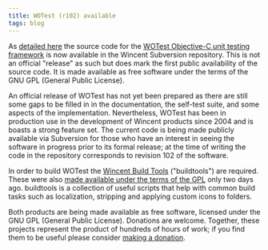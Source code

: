```yaml
---
title: WOTest (r102) available
tags: blog
---
```


As [detailed here](http://lists.wincent.com/pipermail/wincent-announce/2006-September/000017.html) the source code for the [WOTest Objective-C unit testing framework](http://test.wincent.com/) is now available in the Wincent Subversion repository. This is not an official "release" as such but does mark the first public availability of the source code. It is made available as free software under the terms of the GNU GPL (General Public License).

An official release of WOTest has not yet been prepared as there are still some gaps to be filled in in the documentation, the self-test suite, and some aspects of the implementation. Nevertheless, WOTest has been in production use in the development of Wincent products since 2004 and is boasts a strong feature set. The current code is being made publicly available via Subversion for those who have an interest in seeing the software in progress prior to its formal release; at the time of writing the code in the repository corresponds to revision 102 of the software.

In order to build WOTest the [Wincent Build Tools](http://www.wincent.com/a/products/buildtools/) ("buildtools") are required. These were also [made available under the terms of the GPL](http://www.wincent.com/a/news/archives/2006/09/wincent_buildto.php) only two days ago. buildtools is a collection of useful scripts that help with common build tasks such as localization, stripping and applying custom icons to folders.

Both products are being made available as free software, licensed under the GNU GPL (General Public License). Donations are welcome. Together, these projects represent the product of hundreds of hours of work; if you find them to be useful please consider [making a donation](https://www.paypal.com/xclick/business=win@wincent.com&item_name=GPL+software+donation&no_note=1&currency_code=EUR&lc=en).
